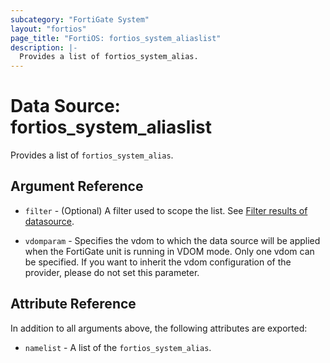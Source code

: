 ```yaml
---
subcategory: "FortiGate System"
layout: "fortios"
page_title: "FortiOS: fortios_system_aliaslist"
description: |-
  Provides a list of fortios_system_alias.
---
```


# Data Source: fortios_system_aliaslist
Provides a list of `fortios_system_alias`.

## Argument Reference

* `filter` - (Optional) A filter used to scope the list. See [Filter results of datasource](https://registry.terraform.io/providers/fortinetdev/fortios/latest/docs/guides/fgt_filter).

* `vdomparam` - Specifies the vdom to which the data source will be applied when the FortiGate unit is running in VDOM mode. Only one vdom can be specified. If you want to inherit the vdom configuration of the provider, please do not set this parameter.

## Attribute Reference

In addition to all arguments above, the following attributes are exported:

* `namelist` -  A list of the `fortios_system_alias`.

